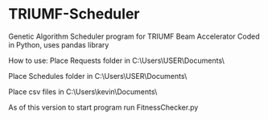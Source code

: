 # TRIUMF-Scheduler
Genetic Algorithm Scheduler program for TRIUMF Beam Accelerator
Coded in Python, uses pandas library

How to use:
Place Requests folder in
C:\Users\USER\Documents\

Place Schedules folder in
C:\Users\USER\Documents\

Place csv files in
C:\Users\kevin\Documents\

As of this version to start program run FitnessChecker.py
